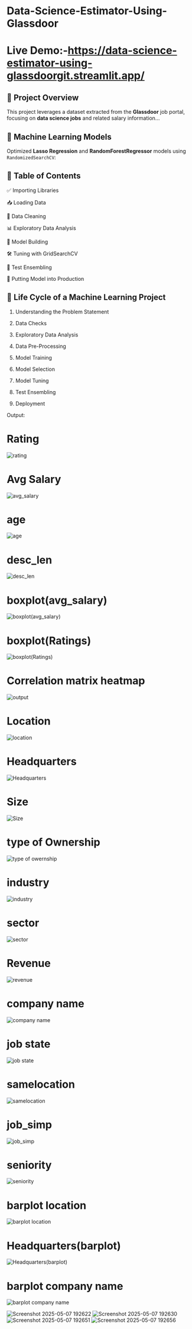 # Data-Science-Estimator-Using-Glassdoor


# Live Demo:-https://data-science-estimator-using-glassdoorgit.streamlit.app/
## 📌 Project Overview

This project leverages a dataset extracted from the **Glassdoor** job portal, focusing on **data science jobs** and related salary information...

## 🧠 Machine Learning Models

Optimized **Lasso Regression** and **RandomForestRegressor** models using `RandomizedSearchCV`:

## 📂 Table of Contents
✅ Importing Libraries

📥 Loading Data

🧹 Data Cleaning

📊 Exploratory Data Analysis

🧱 Model Building

🛠️ Tuning with GridSearchCV

🔁 Test Ensembling

🚀 Putting Model into Production

## 🔄 Life Cycle of a Machine Learning Project

1. Understanding the Problem Statement

2. Data Checks

3. Exploratory Data Analysis

4. Data Pre-Processing

5. Model Training

6. Model Selection

7. Model Tuning

8. Test Ensembling

9. Deployment

Output:
# Rating
![rating](https://github.com/user-attachments/assets/38549dbc-7dca-4e52-9aad-772b06cf7d46)
# Avg Salary
![avg_salary](https://github.com/user-attachments/assets/0fc6ed74-fdb3-493e-b697-eb4c9b5b164b)
# age
![age](https://github.com/user-attachments/assets/0822cafc-fe23-439f-8bac-b4d87b1a54a9)
# desc_len
![desc_len](https://github.com/user-attachments/assets/64e4374a-05fe-4aeb-90c2-303c6cf6d7b0)
# boxplot(avg_salary)
![boxplot(avg_salary)](https://github.com/user-attachments/assets/556ec828-cbd4-469a-b7bb-672112e8f396)
# boxplot(Ratings)
![boxplot(Ratings)](https://github.com/user-attachments/assets/da47f924-9508-4c36-b873-cd783f2dc002)
# Correlation matrix heatmap
![output](https://github.com/user-attachments/assets/51e9dd8a-a861-4eaf-8ae5-c08f8312bd76)
# Location 
![location](https://github.com/user-attachments/assets/49489823-2ea4-4f26-bdbb-79c5f7a560c9)
# Headquarters 
![Headquarters](https://github.com/user-attachments/assets/bc5f9c5b-7126-46e3-96b1-0bff0c275c5a)
# Size
![Size](https://github.com/user-attachments/assets/f305c2e2-6e63-43eb-bcb9-6a949bae94d1)
# type of Ownership
![type of owernship](https://github.com/user-attachments/assets/ac54dd36-1606-42a8-af78-04ea3170a95b)
# industry
![industry](https://github.com/user-attachments/assets/1a69279b-40ae-44c0-af70-ea08407177d6)
# sector
![sector](https://github.com/user-attachments/assets/dfeb4e28-8c7d-4cd2-afea-0ede6980f732)
# Revenue
![revenue](https://github.com/user-attachments/assets/6703e591-b5ac-4cf5-993e-f3fdca0f0747)
# company name
![company name](https://github.com/user-attachments/assets/af8298c0-605f-4d5f-a26c-25a8904f7a8c)
# job state
![job state](https://github.com/user-attachments/assets/2399dcd1-fb40-4f27-b000-c0b664d87f47)
# samelocation
![samelocation](https://github.com/user-attachments/assets/d33f98b0-bce3-4cb5-8486-03a599713ef1)
# job_simp
![job_simp](https://github.com/user-attachments/assets/21019047-2f25-45ab-91ab-7d53c040544b)
# seniority
![seniority](https://github.com/user-attachments/assets/65b4314f-eb38-4076-9899-82c2a3420190)
# barplot location
![barplot location](https://github.com/user-attachments/assets/652cd4b6-6738-4d9e-9861-730ef6913b2d)
# Headquarters(barplot)
![Headquarters(barplot)](https://github.com/user-attachments/assets/95a9abfd-4e7d-4246-b14c-f8779cb2e738)
# barplot company name
![barplot company name](https://github.com/user-attachments/assets/a0c49379-e322-4c78-9e2a-d4d398b90459)


![Screenshot 2025-05-07 192622](https://github.com/user-attachments/assets/f10f8323-d4d1-4f88-a5da-55a6f4073475)
![Screenshot 2025-05-07 192630](https://github.com/user-attachments/assets/c4101b69-6dcb-4ec7-86c4-9dc7ce13c909)
![Screenshot 2025-05-07 192651](https://github.com/user-attachments/assets/f67ad392-fcaa-4b7b-832d-0daa14a29ff4)
![Screenshot 2025-05-07 192656](https://github.com/user-attachments/assets/3c051209-efa1-44fd-ab16-670d72124b9f)


